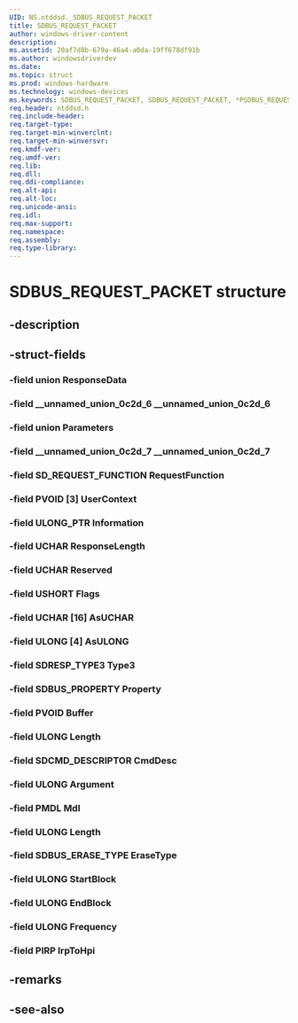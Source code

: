 ```yaml
---
UID: NS.ntddsd._SDBUS_REQUEST_PACKET
title: SDBUS_REQUEST_PACKET
author: windows-driver-content
description: 
ms.assetid: 20af7d8b-679a-46a4-a0da-19ff678df91b
ms.author: windowsdriverdev
ms.date: 
ms.topic: struct
ms.prod: windows-hardware
ms.technology: windows-devices
ms.keywords: SDBUS_REQUEST_PACKET, SDBUS_REQUEST_PACKET, *PSDBUS_REQUEST_PACKET
req.header: ntddsd.h
req.include-header:
req.target-type:
req.target-min-winverclnt:
req.target-min-winversvr:
req.kmdf-ver:
req.umdf-ver:
req.lib:
req.dll:
req.ddi-compliance:
req.alt-api:
req.alt-loc:
req.unicode-ansi:
req.idl:
req.max-support:
req.namespace:
req.assembly:
req.type-library:
---
```


# SDBUS_REQUEST_PACKET structure

## -description



## -struct-fields

### -field union ResponseData			
 	
### -field __unnamed_union_0c2d_6 __unnamed_union_0c2d_6			
 	
### -field union Parameters			
 	
### -field __unnamed_union_0c2d_7 __unnamed_union_0c2d_7			
 	
### -field SD_REQUEST_FUNCTION RequestFunction			
 	
### -field PVOID [3] UserContext			
 	
### -field ULONG_PTR Information			
 	
### -field UCHAR ResponseLength			
 	
### -field UCHAR Reserved			
 	
### -field USHORT Flags			
 	
### -field UCHAR [16] AsUCHAR			
 	
### -field ULONG [4] AsULONG			
 	
### -field SDRESP_TYPE3 Type3			
 	
### -field SDBUS_PROPERTY Property			
 	
### -field PVOID Buffer			
 	
### -field ULONG Length			
 	
### -field SDCMD_DESCRIPTOR CmdDesc			
 	
### -field ULONG Argument			
 	
### -field PMDL Mdl			
 	
### -field ULONG Length			
 	
### -field SDBUS_ERASE_TYPE EraseType			
 	
### -field ULONG StartBlock			
 	
### -field ULONG EndBlock			
 	
### -field ULONG Frequency			
 	
### -field PIRP IrpToHpi			
 	
## -remarks

## -see-also